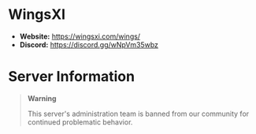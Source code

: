 # WingsXI

  - **Website:** https://wingsxi.com/wings/
  - **Discord:** https://discord.gg/wNpVm35wbz

# Server Information

> **Warning**
> 
> This server's administration team is banned from our community for continued problematic behavior.
